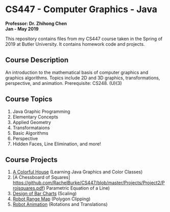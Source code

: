 # CS447 - Computer Graphics - Java
**Professor: Dr. Zhihong Chen** </br>
**Jan - May 2019**

This repository contains files from my CS447 course taken in the Spring of 2019 at Butler University. It contains homework code and projects.

## Course Description	
An introduction to the mathematical basis of computer graphics and graphics algorithms. Topics include 2D and 3D graphics, transformations, perspective, and animation. Prerequisite: CS248. (U)(3) 

## Course Topics
1. Java Graphic Programming
1. Elementary Concepts
1. Applied Geometry
1. Transformataions
1. Basic Algorithms
1. Perspective
1. Hidden Faces, Line Elimination, and more!

## Course Projects
1. [A Colorful House](https://github.com/RachelBurke/CS447/blob/master/Projects/Project1/ProjHouse.pdf) (Learning Java Graphics and Color Classes)
1. [A Chessboard of Squares] https://github.com/RachelBurke/CS447/blob/master/Projects/Project2/Projsquares.pdf) Parametric Equation of a Line)
1. [Design of Bar Charts](https://github.com/RachelBurke/CS447/blob/master/Projects/Project3/JavaP2BarChart.pdf) (Scaling)
1. [Robot Range Map](https://github.com/RachelBurke/CS447/blob/master/Projects/Project4/RangeMAPY2019.pdf) (Polygon Clipping)
1. [Robot Animation](https://github.com/RachelBurke/CS447/blob/master/Projects/Project5/robotproject.pdf)
 (Rotations and Translations)
